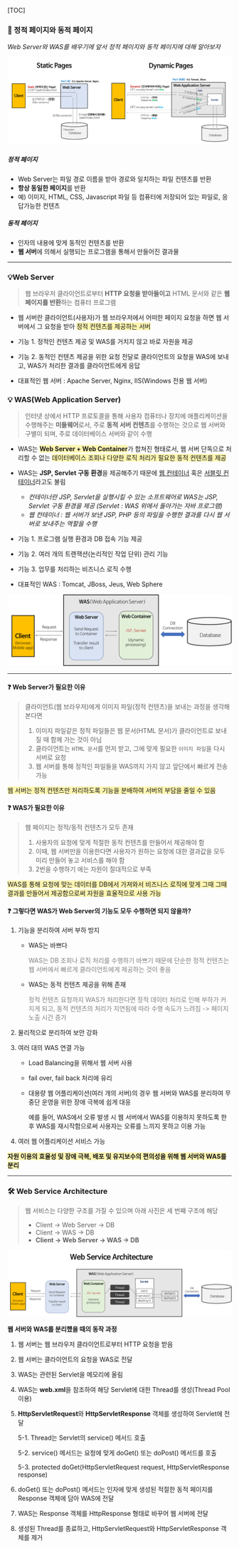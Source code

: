 [TOC]



### 📌 정적 페이지와 동적 페이지

*Web Server와 WAS를 배우기에 앞서 정적 페이지와 동적 페이지에 대해 알아보자*

![static_vs_dynamic](./CS_Images/static_vs_dynamic.png)

##### 정적 페이지

* Web Server는 파일 경로 이름을 받아 경로와 일치하는 파일 컨텐츠를 반환
* **항상 동일한 페이지**를 반환
* 예) 이미지, HTML, CSS, Javascript 파일 등 컴퓨터에 저장되어 있는 파일로, 응답가능한 컨텐츠

##### 동적 페이지

* 인자의 내용에 맞게 동적인 컨텐츠를 반환
* **웹 서버**에 의해서 실행되는 프로그램을 통해서 만들어진 결과물



---

### 💡Web Server

> 웹 브라우저 클라이언트로부터 **HTTP 요청을 받아들이고** HTML 문서와 같은 **웹 페이지를 반환**하는 컴퓨터 프로그램

* 웹 서버란 클라이언트(사용자)가 웹 브라우저에서 어떠한 페이지 요청을 하면 웹 서버에서 그 요청을 받아 <span style="background-color : #fff5b1">정적 컨텐츠를 제공하는 서버</span>

* 기능 1. 정적인 컨텐츠 제공 및 WAS를 거치지 않고 바로 자원을 제공
* 기능 2. 동적인 컨텐츠 제공을 위한 요청 전달로 클라이언트의 요청을 WAS에 보내고, WAS가 처리한 결과를 클라이언트에게 응답

* 대표적인 웹 서버 : Apache Server, Nginx, IIS(Windows 전용 웹 서버) 



### 💡 WAS(Web Application Server)

> 인터넷 상에서 HTTP 프로토콜을 통해 사용자 컴퓨터나 장치에 애플리케이션을 수행해주는 **미들웨어**로서, 주로 **동적 서버 컨텐츠**를 수행하는 것으로 웹 서버와 구별이 되며, 주로 데이터베이스 서버와 같이 수행

* WAS는 <span style="background-color : #fff5b1">**Web Server + Web Container**</span>가 합쳐진 형태로서, 웹 서버 단독으로 처리할 수 없는 <span style="background-color : #fff5b1">데이터베이스 조회나 다양한 로직 처리가 필요한 동적 컨텐츠를 제공</span>
* WAS는 **JSP, Servlet 구동 환경**을 제공해주기 때문에 <u>웹 컨테이너</u> 혹은 <u>서블릿 컨테이너</u>라고도 불림
  * *컨테이너란 JSP, Servlet을 실행시킬 수 있는 소프트웨어로 WAS는 JSP, Servlet 구동 환경을 제공* *(Servlet : WAS 위에서 돌아가는 자바 프로그램)*
  * *웹 컨테이너 : 웹 서버가 보낸 JSP, PHP 등의 파일을 수행한 결과를 다시 웹 서버로 보내주는 역할을 수행*
* 기능 1. 프로그램 실행 환경과 DB 접속 기능 제공
* 기능 2. 여러 개의 트랜잭션(논리적인 작업 단위) 관리 기능
* 기능 3. 업무를 처리하는 비즈니스 로직 수행

* 대표적인 WAS : Tomcat, JBoss, Jeus, Web Sphere 



![webserver_was](./CS_Images/webserver_was.png)



---

#### ❓ Web Server가 필요한 이유

> 클라이언트(웹 브라우저)에게 이미지 파일(정적 컨텐츠)을 보내는 과정을 생각해본다면
>
> 1. 이미지 파일같은 정적 파일들은 웹 문서(HTML 문서)가 클라이언트로 보내질 때 함께 가는 것이 아님
> 2. 클라이언트는 `HTML 문서`를 먼저 받고, 그에 맞게 필요한 `이미지 파일`을 다시 서버로 요청
> 3. 웹 서버를 통해 정적인 파일들을 WAS까지 가지 않고 앞단에서 빠르게 전송 가능

<span style="background-color : #fff5b1">웹 서버는 정적 컨텐츠만 처리하도록 기능을 분배하여 서버의 부담을 줄일 수 있음</span>



#### ❓ WAS가 필요한 이유

> 웹 페이지는 정적/동적 컨텐츠가 모두 존재
>
> 1. 사용자의 요청에 맞게 적절한 동적 컨텐츠를 만들어서 제공해야 함
> 2. 이때, 웹 서버만을 이용한다면 사용자가 원하는 요청에 대한 결과값을 모두 미리 만들어 놓고 서비스를 해야 함
> 3. 2번을 수행하기 에는 자원이 절대적으로 부족

<span style="background-color : #fff5b1">WAS를 통해 요청에 맞는 데이터를 DB에서 가져와서 비즈니스 로직에 맞게 그때 그때 결과를 만들어서 제공함으로써 자원을 효율적으로 사용 가능</span>



#### ❓ 그렇다면 WAS가 Web Server의 기능도 모두 수행하면 되지 않을까?

1. 기능을 분리하여 서버 부하 방지

   * WAS는 바쁘다

     <span style="color:gray">WAS는 DB 조회나 로직 처리를 수행하기 바쁘기 때문에 단순한 정적 컨텐츠는 웹 서버에서 빠르게 클라이언트에게 제공하는 것이 좋음</span>

   * WAS는 동적 컨텐츠 제공을 위해 존재

     <span style="color:gray">정적 컨텐츠 요청까지 WAS가 처리한다면 정적 데이터 처리로 인해 부하가 커지게 되고, 동적 컨텐츠의 처리가 지연됨에 따라 수행 속도가 느려짐 -> 페이지 노출 시간 증가</span> 

2. 물리적으로 분리하여 보안 강화

3. 여러 대의 WAS 연결 가능

   * Load Balancing을 위해서 웹 서버 사용

   * fail over, fail back 처리에 유리

   * 대용량 웹 어플리케이션(여러 개의 서버)의 경우 웹 서버와 WAS를 분리하여 무중단 운영을 위한 장애 극복에 쉽게 대응

     예를 들어, WAS에서 오류 발생 시 웹 서버에서 WAS를 이용하지 못하도록 한 후 WAS를 재시작함으로써 사용자는 오류를 느끼지 못하고 이용 가능

4. 여러 웹 어플리케이션 서비스 가능

**<span style="background-color : #fff5b1">자원 이용의 효율성 및 장애 극복, 배포 및 유지보수의 편의성을 위해 웹 서버와 WAS를 분리</span>**



---

### 🛠 Web Service Architecture

> 웹 서비스는 다양한 구조를 가질 수 있으며 아래 사진은 세 번째 구조에 해당
>
> * Client -> Web Server -> DB
> * Client -> WAS -> DB
> * **Client -> Web Server -> WAS -> DB**

![web_service_arch](./CS_Images/web_service_arch.png)

**웹 서버와 WAS를 분리헀을 때의 동작 과정**

1. 웹 서버는 웹 브라우저 클라이언트로부터 HTTP 요청을 받음

2. 웹 서버는 클라이언트의 요청을 WAS로 전달

3. WAS는 관련된 Servlet을 메모리에 올림

4. WAS는 **web.xml**을 참조하여 해당 Servlet에 대한 Thread를 생성(Thread Pool 이용)

5. **HttpServletRequest**와 **HttpServletResponse** 객체를 생성하여 Servlet에 전달

   5-1. Thread는 Servlet의 service() 메서드 호출

   5-2. service() 메서드는 요청에 맞게 doGet() 또는 doPost() 메서드를 호출

   5-3. protected doGet(HttpServletRequest request, HttpServletResponse response)

6. doGet() 또는 doPost() 메서드는 인자에 맞게 생성된 적절한 동적 페이지를 Response 객체에 담아 WAS에 전달
7. WAS는 Response 객체를 HttpResponse 형태로 바꾸어 웹 서버에 전달
8. 생성된 Thread를 종료하고, HttpServletRequest와 HttpServletResponse 객체를 제거

